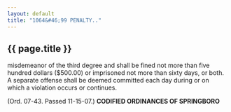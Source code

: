 ```yaml
---
layout: default 
title: "1064&#46;99 PENALTY.."
---
```


{{ page.title }}
----------------
misdemeanor of the third degree and shall be fined not more than five
hundred dollars (\$500.00) or imprisoned not more than sixty days, or
both. A separate offense shall be deemed committed each day during or on
which a violation occurs or continues.

(Ord. 07-43. Passed 11-15-07.) **CODIFIED ORDINANCES OF SPRINGBORO**
